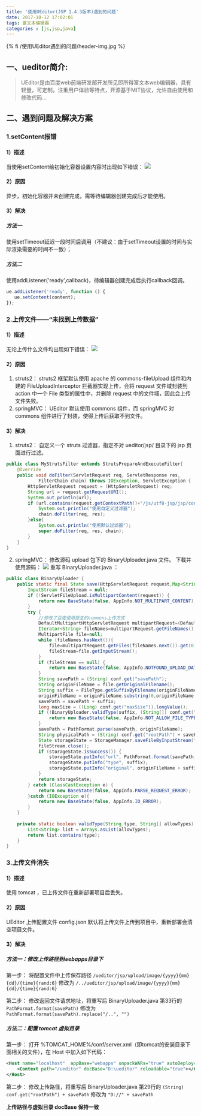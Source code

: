 ```yaml
---
title: '使用UEditor(JSP 1.4.3版本)遇到的问题'
date: 2017-10-12 17:02:01
tags: 富文本编辑器
categories : [js,jsp,java]
---
```


{% fi /使用UEditor遇到的问题/header-img.jpg %}

## 一、ueditor简介:

>UEditor是由百度web前端研发部开发所见即所得富文本web编辑器，具有轻量，可定制，注重用户体验等特点，开源基于MIT协议，允许自由使用和修改代码...

## 二、遇到问题及解决方案

### 1.setContent报错

#### 1）描述
当使用setContent给初始化容器设置内容时出现如下错误：
![](/使用UEditor遇到的问题/2-1.png)
<!-- more-->
#### 2）原因
异步，初始化容器并未创建完成，需等待编辑器创建完成后才能使用。

#### 3）解决

##### 方法一
使用setTimeout延迟一段时间后调用（不建议：由于setTimeout设置的时间与实际渲染需要的时间不一致）；

##### 方法二
使用addListener('ready',callback)，待编辑器创建完成后执行callback回调。
```javascript
ue.addListener('ready', function () {
   ue.setContent(content);
});
```
### 2.上传文件——“未找到上传数据”

#### 1）描述
无论上传什么文件均出现如下错误：
![](/使用UEditor遇到的问题/2-2.png)

#### 2）原因

1. struts2：
struts2 框架默认使用 apache 的 commons-fileUpload 组件和内建的 FileUploadInterceptor 拦截器实现上传，会将 request 文件域封装到 action 中一个 File 类型的属性中，并删除 request 中的文件域，因此会上传文件失败。
2. springMVC：
UEditor 默认使用 commons 组件，而 springMVC 对 commons 组件进行了封装，使得上传后获取不到文件。

#### 3）解决

1. struts2：
自定义一个 struts 过滤器，指定不对 ueditor/jsp/ 目录下的 jsp 页面进行过滤。
```java
public class MyStrutsFilter extends StrutsPrepareAndExecuteFilter{
    @Override
    public void doFilter(ServletRequest req, ServletResponse res,
            FilterChain chain) throws IOException, ServletException {
        HttpServletRequest request = (HttpServletRequest) req;
        String url = request.getRequestURI();         
        System.out.println(url);         
        if (url.contains(request.getContextPath()+"/js/utf8-jsp/jsp/controller.jsp")) {             
            System.out.println("使用自定义过滤器");             
            chain.doFilter(req, res);         
        }else{             
            System.out.println("使用默认过滤器");             
            super.doFilter(req, res, chain);         
        } 
    }
}
```
2. springMVC：
修改源码 upload 包下的 BinaryUploader.java 文件。
下载并使用源码：
![](/使用UEditor遇到的问题/2-3.png)
重写 BinaryUploader.java ：
```java
public class BinaryUploader {
    public static final State save(HttpServletRequest request,Map<String, Object> conf) {
        InputStream fileStream = null;
        if (!ServletFileUpload.isMultipartContent(request)) {
            return new BaseState(false, AppInfo.NOT_MULTIPART_CONTENT);
        }
        try {
            //修改了百度使用原生的commons上传方式
            DefaultMultipartHttpServletRequest multipartRequest=(DefaultMultipartHttpServletRequest)request;
            Iterator<String> fileNames=multipartRequest.getFileNames();
            MultipartFile file=null;
            while (fileNames.hasNext()){
                file=multipartRequest.getFiles(fileNames.next()).get(0);
                fileStream=file.getInputStream();
            }
            if (fileStream == null) {
                return new BaseState(false, AppInfo.NOTFOUND_UPLOAD_DATA);
            }
            String savePath = (String) conf.get("savePath");
            String originFileName = file.getOriginalFilename();
            String suffix = FileType.getSuffixByFilename(originFileName);
            originFileName = originFileName.substring(0,originFileName.length() - suffix.length());
            savePath = savePath + suffix;
            long maxSize = ((Long) conf.get("maxSize")).longValue();
            if (!BinaryUploader.validType(suffix, (String[]) conf.get("allowFiles"))) {
                return new BaseState(false, AppInfo.NOT_ALLOW_FILE_TYPE);
            }
            savePath = PathFormat.parse(savePath, originFileName);
            String physicalPath = (String) conf.get("rootPath") + savePath;
            State storageState = StorageManager.saveFileByInputStream(fileStream,physicalPath, maxSize);
            fileStream.close();
            if (storageState.isSuccess()) {
                storageState.putInfo("url", PathFormat.format(savePath));
                storageState.putInfo("type", suffix);
                storageState.putInfo("original", originFileName + suffix);
            }
            return storageState;
        } catch (ClassCastException e) {
            return new BaseState(false, AppInfo.PARSE_REQUEST_ERROR);
        }catch (IOException e){
            return new BaseState(false, AppInfo.IO_ERROR);
        }
    }
    
    private static boolean validType(String type, String[] allowTypes) {
        List<String> list = Arrays.asList(allowTypes);
        return list.contains(type);
    }
}
```

### 3.上传文件消失
    
#### 1）描述
使用 tomcat ，已上传文件在重新部署项目后丢失。

#### 2）原因
UEditor 上传配置文件 config.json 默认将上传文件上传到项目中，重新部署会清空项目文件。

#### 3）解决

##### 方法一：修改上传路径到webapps目录下
第一步：
将配置文件中上传保存路径 
`/ueditor/jsp/upload/image/{yyyy}{mm}{dd}/{time}{rand:6}`
修改为 
`/../ueditor/jsp/upload/image/{yyyy}{mm}{dd}/{time}{rand:6}`

第二步：
修改返回文件请求地址，将重写后 BinaryUploader.java 第33行的 
`PathFormat.format(savePath)`
修改为 
`PathFormat.format(savePath).replace("/..", "")`

##### 方法二：配置 tomcat 虚拟目录
第一步：
打开 %TOMCAT_HOME%/conf/server.xml（即tomcat的安装目录下面相关的文件），在 Host 中加入如下代码：
```xml
<Host name="localhost"  appBase="webapps" unpackWARs="true" autoDeploy="true">
    <Context path="/ueditor" docBase="D:\ueditor" reloadable="true"></Context>       
</Host>
```

第二步：
修改上传路径，将重写后 BinaryUploader.java 第29行的 
`(String) conf.get("rootPath") + savePath`
修改为 
`"D://" + savePath`

**上传路径与虚拟目录 docBase 保持一致**



